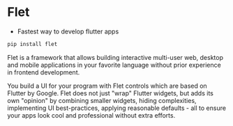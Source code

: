 # Flet

- Fastest way to develop flutter apps
```cmd
pip install flet
```
Flet is a framework that allows building interactive multi-user web, desktop and mobile applications in your favorite language without prior experience in frontend development.

You build a UI for your program with Flet controls which are based on Flutter by Google. Flet does not just "wrap" Flutter widgets, but adds its own "opinion" by combining smaller widgets, hiding complexities, implementing UI best-practices, applying reasonable defaults - all to ensure your apps look cool and professional without extra efforts.